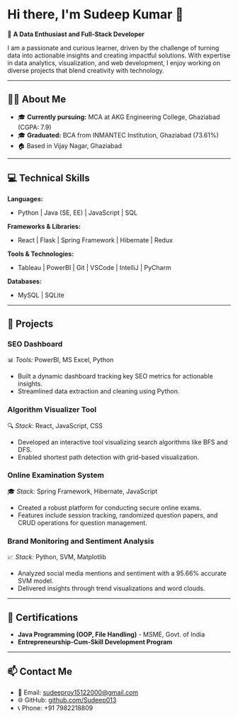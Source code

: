# Hi there, I'm Sudeep Kumar 👋

🌟 **A Data Enthusiast and Full-Stack Developer**

I am a passionate and curious learner, driven by the challenge of turning data into actionable insights and creating impactful solutions. With expertise in data analytics, visualization, and web development, I enjoy working on diverse projects that blend creativity with technology.

---

## 👨‍🎓 **About Me**

- 🎓 **Currently pursuing:** MCA at AKG Engineering College, Ghaziabad (CGPA: 7.9)  
- 🎓 **Graduated:** BCA from INMANTEC Institution, Ghaziabad (73.61%)  
- 🏠 Based in Vijay Nagar, Ghaziabad  

---

## 💻 **Technical Skills**

**Languages:**  
- Python | Java (SE, EE) | JavaScript | SQL  

**Frameworks & Libraries:**  
- React | Flask | Spring Framework | Hibernate | Redux  

**Tools & Technologies:**  
- Tableau | PowerBI | Git | VSCode | IntelliJ | PyCharm  

**Databases:**  
- MySQL | SQLite  

---

## 🚀 **Projects**

### **SEO Dashboard**  
📊 *Tools:* PowerBI, MS Excel, Python  
- Built a dynamic dashboard tracking key SEO metrics for actionable insights.  
- Streamlined data extraction and cleaning using Python.  

### **Algorithm Visualizer Tool**  
🔍 *Stack:* React, JavaScript, CSS  
- Developed an interactive tool visualizing search algorithms like BFS and DFS.  
- Enabled shortest path detection with grid-based visualization.  

### **Online Examination System**  
🎓 *Stack:* Spring Framework, Hibernate, JavaScript  
- Created a robust platform for conducting secure online exams.  
- Features include session tracking, randomized question papers, and CRUD operations for question management.  

### **Brand Monitoring and Sentiment Analysis**  
📈 *Stack:* Python, SVM, Matplotlib  
- Analyzed social media mentions and sentiment with a 95.66% accurate SVM model.  
- Delivered insights through trend visualizations and word clouds.

---

## 📜 **Certifications**

- **Java Programming (OOP, File Handling)** - MSME, Govt. of India  
- **Entrepreneurship-Cum-Skill Development Program**  

---

## 📫 **Contact Me**

- 📧 Email: [sudeeproy15122000@gmail.com](mailto:sudeeproy15122000@gmail.com)  
- 🌐 GitHub: [github.com/Sudeep013](https://github.com/Sudeep013)  
- 📞 Phone: +91 7982218809  

